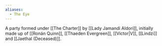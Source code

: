 ```yaml
---
aliases:
  - The Eye
---
```

A party formed under [[The Charter]] by [[Lady Jamandi Aldori]], initially made up of [[Ronán Quinn]], [[Thaeden Evergreen]], [[Victor|V]], [[Lindzi]] and [[Jaethal (Deceased)]].  